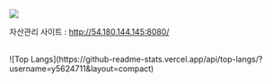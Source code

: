 <div>
  <img src="https://capsule-render.vercel.app/api?type=rounded&color=gradient&text=%20자산관리%20&height=300&fontSize=100&textBg=true" />
</div>

자산관리 사이트 : http://54.180.144.145:8080/



<br>
  ![Top Langs](https://github-readme-stats.vercel.app/api/top-langs/?username=y5624711&layout=compact)

